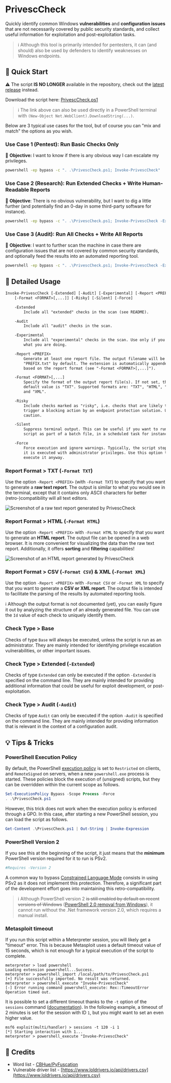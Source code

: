 # PrivescCheck

Quickly identify common Windows **vulnerabilities** and **configuration issues** that are not necessarily covered by public security standards, and collect useful information for exploitation and post-exploitation tasks.

> :information_source: Although this tool is primarily intended for pentesters, it can (and should) also be used by defenders to identify weaknesses on Windows endpoints.

## :rocket: Quick Start

:warning: The script **IS NO LONGER** available in the repository, check out the [latest release](https://github.com/itm4n/PrivescCheck/releases/latest/) instead.

Download the script here: [PrivescCheck.ps1](https://github.com/itm4n/PrivescCheck/releases/latest/download/PrivescCheck.ps1)

> :information_source: The link above can also be used directly in a PowerShell terminal with `(New-Object Net.WebClient).DownloadString(...)`.

Below are 3 typical use cases for the tool, but of course you can "mix and match" the options as you wish.

### Use Case 1 (Pentest): Run Basic Checks Only

:dart: **Objective:** I want to know if there is any obvious way I can escalate my privileges.

```bat
powershell -ep bypass -c ". .\PrivescCheck.ps1; Invoke-PrivescCheck"
```

### Use Case 2 (Research): Run Extended Checks + Write Human-Readable Reports

:dart: **Objective**: There is no obvious vulnerability, but I want to dig a little further (and potentially find an 0-day in some third-party software for instance).

```bat
powershell -ep bypass -c ". .\PrivescCheck.ps1; Invoke-PrivescCheck -Extended -Report PrivescCheck_$($env:COMPUTERNAME) -Format TXT,HTML"
```

### Use Case 3 (Audit): Run All Checks + Write All Reports

:dart: **Objective**: I want to further scan the machine in case there are configuration issues that are not covered by common security standards, and optionally feed the results into an automated reporting tool.

```bat
powershell -ep bypass -c ". .\PrivescCheck.ps1; Invoke-PrivescCheck -Extended -Audit -Report PrivescCheck_$($env:COMPUTERNAME) -Format TXT,HTML,CSV,XML"
```

## :open_book: Detailed Usage

```txt
Invoke-PrivescCheck [-Extended] [-Audit] [-Experimental] [-Report <PREFIX>]
    [-Format <FORMAT>[,...]] [-Risky] [-Silent] [-Force]

    -Extended
        Include all "extended" checks in the scan (see README).

    -Audit
        Include all "audit" checks in the scan.

    -Experimental
        Include all "experimental" checks in the scan. Use only if you know
        what you are doing.

    -Report <PREFIX>
        Generate at least one report file. The output filename will be
        "PREFIX.txt" by default. The extension is automatically appended
        based on the report format (see "-Format <FORMAT>[,...]").

    -Format <FORMAT>[,...]
        Specify the format of the output report file(s). If not set, the
        default value is "TXT". Supported formats are: "TXT", "HTML", "CSV",
        and "XML".

    -Risky
        Include checks marked as "risky", i.e. checks that are likely to
        trigger a blocking action by an endpoint protection solution. Use with
        caution.

    -Silent
        Suppress terminal output. This can be useful if you want to run the
        script as part of a batch file, in a scheduled task for instance.

    -Force
        Force execution and ignore warnings. Typically, the script stops if
        it is executed with administrator privileges. Use this option to
        execute it anyway.
```

### Report Format > TXT (`-Format TXT`)

Use the option `-Report <PREFIX>` (with `-Format TXT`) to specify that you want to generate a **raw text report**. The output is similar to what you would see in the terminal, except that it contains only ASCII characters for better (retro-)compatibility will all text editors.

![Screenshot of a raw text report generated by PrivescCheck](./img/screenshot_txt_report.png)

### Report Format > HTML (`-Format HTML`)

Use the option `-Report <PREFIX>` with `-Format HTML` to specify that you want to generate an **HTML report**. The output file can be opened in a web browser. It is more convenient for visualizing the data than the raw text report. Additionally, it offers **sorting** and **filtering** capabilities!

![Screenshot of an HTML report generated by PrivescCheck](./img/screenshot_html_report.png)

### Report Format > CSV  (`-Format CSV`) & XML  (`-Format XML`)

Use the option `-Report <PREFIX>` with `-Format CSV` or `-Format XML` to specify that you want to generate a **CSV or XML report**. The output file is intended to facilitate the parsing of the results by automated reporting tools.

:information_source: Although the output format is not documented (yet), you can easily figure it out by analyzing the structure of an already generated file. You can use the `Id` value of each check to uniquely identify them.

### Check Type > Base

Checks of type `Base` will always be executed, unless the script is run as an administrator. They are mainly intended for identifying privilege escalation vulnerabilities, or other important issues.

### Check Type > Extended (`-Extended`)

Checks of type `Extended` can only be executed if the option `-Extended` is specified on the command line. They are mainly intended for providing additional information that could be useful for exploit development, or post-exploitation.

### Check Type > Audit (`-Audit`)

Checks of type `Audit` can only be executed if the option `-Audit` is specified on the command line. They are mainly intended for providing information that is relevant in the context of a configuration audit.

## :bulb: Tips & Tricks

### PowerShell Execution Policy

By default, the PowerShell [execution policy](https://learn.microsoft.com/en-us/powershell/module/microsoft.powershell.core/about/about_execution_policies) is set to `Restricted` on clients, and `RemoteSigned` on servers, when a new `powershell.exe` process is started. These policies block the execution of (unsigned) scripts, but they can be overridden within the current scope as follows.

```powershell
Set-ExecutionPolicy Bypass -Scope Process -Force
. .\PrivescCheck.ps1
```

However, this trick does not work when the execution policy is enforced through a GPO. In this case, after starting a new PowerShell session, you can load the script as follows.

```powershell
Get-Content .\PrivescCheck.ps1 | Out-String | Invoke-Expression
```

### PowerShell Version 2

If you see this at the beginning of the script, it just means that the **minimum** PowerShell version required for it to run is PSv2.

```powershell
#Requires -Version 2
```

A common way to bypass [Constrained Language Mode](https://devblogs.microsoft.com/powershell/powershell-constrained-language-mode/) consists in using PSv2 as it does not implement this protection. Therefore, a significant part of the development effort goes into maintaining this retro-compatibility.

> :information_source: Although PowerShell version 2 ~~is still enabled by default on recent versions of Windows~~ ([PowerShell 2.0 removal from Windows](https://support.microsoft.com/en-us/topic/powershell-2-0-removal-from-windows-fe6d1edc-2ed2-4c33-b297-afe82a64200a)), it cannot run without the .Net framework version 2.0, which requires a manual install.

### Metasploit timeout

If you run this script within a Meterpreter session, you will likely get a "timeout" error. This is because Metasploit uses a default timeout value of 15 seconds, which is not enough for a typical execution of the script to complete.

```console
meterpreter > load powershell
Loading extension powershell...Success.
meterpreter > powershell_import /local/path/to/PrivescCheck.ps1
[+] File successfully imported. No result was returned.
meterpreter > powershell_execute "Invoke-PrivescCheck"
[-] Error running command powershell_execute: Rex::TimeoutError Operation timed out.
```

It is possible to set a different timeout thanks to the `-t` option of the `sessions` command ([documentation](https://www.offensive-security.com/metasploit-unleashed/msfconsole-commands/)). In the following example, a timeout of 2 minutes is set for the session with ID `1`, but you might want to set an even higher value.

```console
msf6 exploit(multi/handler) > sessions -t 120 -i 1
[*] Starting interaction with 1...
meterpreter > powershell_execute "Invoke-PrivescCheck"
```

## :bookmark_tabs: Credits

- Word list - [CBHue/PyFuscation](https://github.com/CBHue/PyFuscation)
- Vulnerable driver list - [https://www.loldrivers.io/api/drivers.csv](https://www.loldrivers.io/api/drivers.csv)

